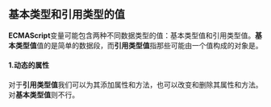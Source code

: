 ## 基本类型和引用类型的值

**ECMAScript**变量可能包含两种不同数据类型的值：基本类型值和引用类型值。**基本类型值**值的是简单的数据段，而**引用类型值**指那些可能由一个值构成的对象是。

#### 1.动态的属性

对于**引用类型值**我们可以为其添加属性和方法，也可以改变和删除其属性和方法。对**基本类型值**则不行。

```js

```







